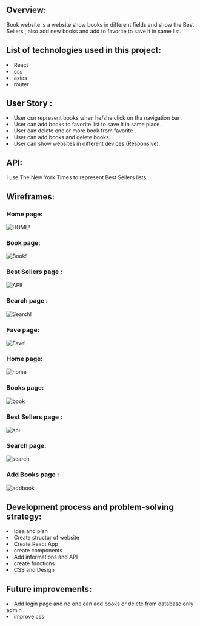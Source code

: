 
## Overview:

Book website is a website show books in different fields and show the Best Sellers , also add new books and add to favorite to save it in same list.

## List of technologies used in this project:

<li>React
<li>css
<li>axios
<li>router

## User Story :

<li>User csn represent books when he/she click on tha navigation bar .
<li>User can add books to favorite list to save it in same place .
<li>User can delete one or more book from favorite .
<li>User can add books and delete books.
<li>User can show websites in different devices (Responsive).

## API:

I use The New York Times to represent Best Sellers lists.

## Wireframes:

### Home page:

![HOME!](img/HOME1.png)

### Book page:

![Book!](img/BOOK.png)

### Best Sellers page :

![API!](img/API1.png)

### Search page :

![Search!](img/SEARCH1.png)

### Fave page:

![Fave!](img/FAVE.png)

### Home page:

![home](img/home.png)

### Books page:

![book](img/books.png)

### Best Sellers page :

![api](img/api.png)

### Search page:

![search](img/search.png)

### Add Books page :

![addbook](img/addbook.png)

## Development process and problem-solving strategy:

<li>Idea and plan
<li>Create structur of website
<li>Create React App
<li>create components
<li>Add informations and API
<li>create functions
<li> CSS and Design 

## Future improvements:

<li>Add login page and no one can add books or delete from database only admin .
<li>improve css
